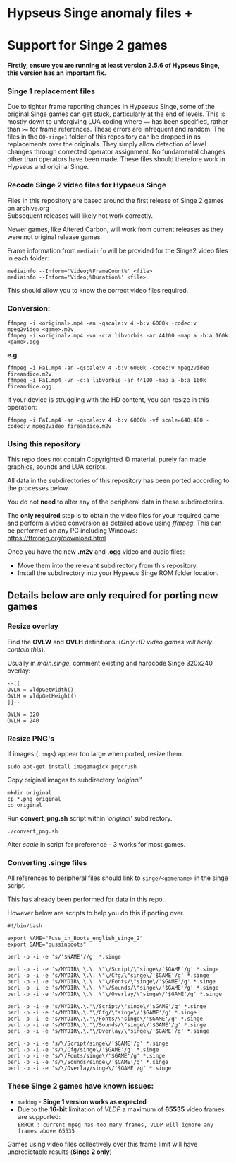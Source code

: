 # Hypseus Singe anomaly files +
# Support for Singe 2 games

#### Firstly, ensure you are running at least version 2.5.6 of Hypseus Singe, this version has an important fix.

### Singe 1 replacement files

Due to tighter frame reporting changes in Hypsesus Singe, some of the original Singe games can get stuck, particularly at the end of levels. This is mostly down to unforgiving LUA coding where ``==`` has been specified, rather than ``>=`` for frame references. These errors are infrequent and random. The files in the ``00-singe1`` folder of this repository can be dropped in as replacements over the originals. They simply allow detection of level changes through corrected operator assignment. No fundamental changes other than operators have been made. These files should therefore work in Hypseus and original Singe.

### Recode Singe 2 video files for Hypseus Singe

Files in this repository are based around the first release of Singe 2 games on archive.org \
Subsequent releases will likely not work correctly.

Newer games, like Altered Carbon, will work from current releases as they were not original release games.

Frame information from ``mediainfo`` will be provided for the Singe2 video files in each folder:

    mediainfo --Inform='Video;%FrameCount%' <file>
    mediainfo --Inform='Video;%Duration%' <file>

This should allow you to know the correct video files required.

### Conversion:

    ffmpeg -i <original>.mp4 -an -qscale:v 4 -b:v 6000k -codec:v mpeg2video <game>.m2v
    ffmpeg -i <original>.mp4 -vn -c:a libvorbis -ar 44100 -map a -b:a 160k <game>.ogg

**e.g.**

    ffmpeg -i FaI.mp4 -an -qscale:v 4 -b:v 6000k -codec:v mpeg2video fireandice.m2v
    ffmpeg -i FaI.mp4 -vn -c:a libvorbis -ar 44100 -map a -b:a 160k fireandice.ogg

If your device is struggling with the HD content, you can resize in this operation:

    ffmpeg -i FaI.mp4 -an -qscale:v 4 -b:v 6000k -vf scale=640:480 -codec:v mpeg2video fireandice.m2v

### Using this repository

This repo does not contain Copyrighted &copy; material, purely fan made graphics, sounds and LUA scripts.

All data in the subdirectories of this repository has been ported according to the processes below.

You do not **need** to alter any of the peripheral data in these subdirectories.

The **only required** step is to obtain the video files for your required game and perform a video conversion as detailed above using *ffmpeg*. This can be performed on any PC including Windows: https://ffmpeg.org/download.html

Once you have the new **.m2v** and **.ogg** video and audio files: 

* Move them into the relevant subdirectory from this repository.
* Install the subdirectory into your Hypseus Singe ROM folder location.


## Details below are only required for porting new games

### Resize overlay

Find the **OVLW** and **OVLH** definitions. (*Only HD video games will likely contain this*).

Usually in *main.singe*, comment existing and hardcode Singe 320x240 overlay:

    --[[
    OVLW = vldpGetWidth()
    OVLH = vldpGetHeight()
    ]]--

    OVLW = 320
    OVLH = 240

### Resize PNG's

If images (``.pngs``) appear too large when ported, resize them.  

    sudo apt-get install imagemagick pngcrush

Copy original images to subdirectory *'original'*

    mkdir original
    cp *.png original
    cd original

Run **convert_png.sh** script within *'original'* subdirectory.

    ./convert_png.sh
    
Alter *scale* in script for preference - 3 works for most games.    

### Converting .singe files

All references to peripheral files should link to ``singe/<gamename>`` in the singe script.
    
This has already been performed for data in this repo.

However below are scripts to help you do this if porting over.

    #!/bin/bash
  
    export NAME="Puss_in_Boots_english_singe_2"
    export GAME="pussinboots"

    perl -p -i -e 's/'$NAME'//g' *.singe

    perl -p -i -e 's/MYDIR\ \.\. \"\/Script/\"singe\/'$GAME'/g' *.singe
    perl -p -i -e 's/MYDIR\ \.\. \"\/Cfg/\"singe\/'$GAME'/g' *.singe
    perl -p -i -e 's/MYDIR\ \.\. \"\/Fonts/\"singe\/'$GAME'/g' *.singe
    perl -p -i -e 's/MYDIR\ \.\. \"\/Sounds/\"singe\/'$GAME'/g' *.singe
    perl -p -i -e 's/MYDIR\ \.\. \"\/Overlay/\"singe\/'$GAME'/g' *.singe

    perl -p -i -e 's/MYDIR\.\."\/Script/\"singe\/'$GAME'/g' *.singe
    perl -p -i -e 's/MYDIR\.\."\/Cfg/\"singe\/'$GAME'/g' *.singe
    perl -p -i -e 's/MYDIR\.\."\/Fonts/\"singe\/'$GAME'/g' *.singe
    perl -p -i -e 's/MYDIR\.\."\/Sounds/\"singe\/'$GAME'/g' *.singe
    perl -p -i -e 's/MYDIR\.\."\/Overlay/\"singe\/'$GAME'/g' *.singe

    perl -p -i -e 's/\/Script/singe\/'$GAME'/g' *.singe
    perl -p -i -e 's/\/Cfg/singe\/'$GAME'/g' *.singe
    perl -p -i -e 's/\/Fonts/singe\/'$GAME'/g' *.singe
    perl -p -i -e 's/\/Sounds/singe\/'$GAME'/g' *.singe
    perl -p -i -e 's/\/Overlay/singe\/'$GAME'/g' *.singe
    

### These Singe 2 games have known issues:

* ``maddog`` - **Singe 1 version works as expected**
* Due to the **16-bit** limitation of *VLDP* a maximum of **65535** video frames are supported: \
  ``ERROR : current mpeg has too many frames, VLDP will ignore any frames above 65535``

Games using video files collectively over this frame limit will have unpredictable results (**Singe 2 only**)
